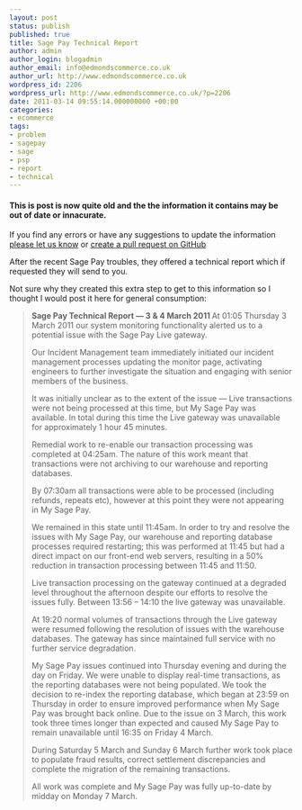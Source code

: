 ```yaml
---
layout: post
status: publish
published: true
title: Sage Pay Technical Report
author: admin
author_login: blogadmin
author_email: info@edmondscommerce.co.uk
author_url: http://www.edmondscommerce.co.uk
wordpress_id: 2206
wordpress_url: http://www.edmondscommerce.co.uk/?p=2206
date: 2011-03-14 09:55:14.000000000 +00:00
categories:
- ecommerce
tags:
- problem
- sagepay
- sage
- psp
- report
- technical
---
```

<div class="oldpost"><h4>This is post is now quite old and the the information it contains may be out of date or innacurate.</h4>
<p>
If you find any errors or have any suggestions to update the information <a href="http://edmondscommerce.github.io/contact-us/index.html">please let us know</a>
or <a href="https://github.com/edmondscommerce/edmondscommerce.github.io">create a pull request on GitHub</a>
</p>
</div>
After the recent Sage Pay troubles, they offered a technical report which if requested they will send to you.

Not sure why they created this extra step to get to this information so I thought I would post it here for general consumption:


<blockquote>
<b>Sage Pay Technical Report — 3 & 4 March 2011
</b>
At 01:05 Thursday 3 March 2011 our system monitoring functionality alerted us to a potential issue with the Sage Pay Live gateway.

Our Incident Management team immediately initiated our incident management processes updating the monitor page, activating engineers to further investigate the situation and engaging with senior members of the business.

It was initially unclear as to the extent of the issue — Live transactions were not being processed at this time, but My Sage Pay was available. In total during this time the Live gateway was unavailable for approximately 1 hour 45 minutes. 

Remedial work to re-enable our transaction processing was completed at 04:25am. The nature of this work meant that transactions were not archiving to our warehouse and reporting databases. 

By 07:30am all transactions were able to be processed (including refunds, repeats etc), however at this point they were not appearing in My Sage Pay.

We remained in this state until 11:45am. In order to try and resolve the issues with My Sage Pay, our warehouse and reporting database processes required restarting; this was performed at 11:45 but had a direct impact on our front-end web servers, resulting in a 50% reduction in transaction processing between 11:45 and 11:50. 

Live transaction processing on the gateway continued at a degraded level throughout the afternoon despite our efforts to resolve the issues fully. Between 13:56 – 14:10 the live gateway was unavailable.

At 19:20 normal volumes of transactions through the Live gateway were resumed following the resolution of issues with the warehouse databases. The gateway has since maintained full service with no further service degradation.

My Sage Pay issues continued into Thursday evening and during the day on Friday. We were unable to display real-time transactions, as the reporting databases were not being populated. We took the decision to re-index the reporting database, which began at 23:59 on Thursday in order to ensure improved performance when My Sage Pay was brought back online. Due to the issue on 3 March, this work took three times longer than expected and caused My Sage Pay to remain unavailable until 16:35 on Friday 4 March.  

During Saturday 5 March and Sunday 6 March further work took place to populate fraud results, correct settlement discrepancies and complete the migration of the remaining transactions. 

All work was complete and My Sage Pay was fully up-to-date by midday on Monday 7 March.</blockquote>

